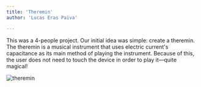 ```yaml
---
title: 'Theremin'
author: 'Lucas Eras Paiva'

---
```


This was a 4-people project. Our initial idea was simple: create a theremin. The theremin is a musical instrument that uses electric current's capacitance as its main method of playing the instrument. Because of this, the user does not need to touch the device in order to play it—quite magical!

![theremin](/projects/theremin/jess.jpg)

